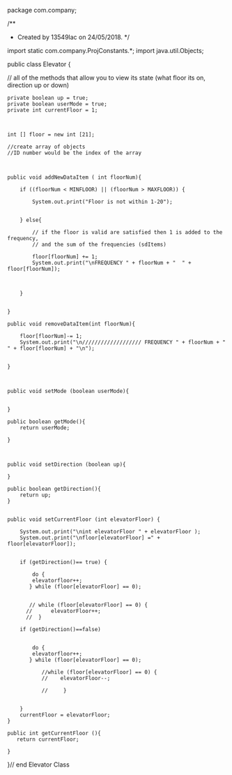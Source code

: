 package com.company;


/**
 * Created by 13549lac on 24/05/2018.
 */

import static com.company.ProjConstants.*;
import java.util.Objects;

public class Elevator {

// all of the methods that allow you to view its state (what floor its on, direction up or down)


    private boolean up = true;
    private boolean userMode = true;
    private int currentFloor = 1;



    int [] floor = new int [21];

    //create array of objects
    //ID number would be the index of the array



    public void addNewDataItem ( int floorNum){

        if ((floorNum < MINFLOOR) || (floorNum > MAXFLOOR)) {

            System.out.print("Floor is not within 1-20");


        } else{

            // if the floor is valid are satisfied then 1 is added to the frequency,
            // and the sum of the frequencies (sdItems)

            floor[floorNum] += 1;
            System.out.print("\nFREQUENCY " + floorNum + "  " + floor[floorNum]);



        }


    }

    public void removeDataItem(int floorNum){

        floor[floorNum]-= 1;
        System.out.print("\n/////////////////// FREQUENCY " + floorNum + " " + floor[floorNum] + "\n");


    }



    public void setMode (boolean userMode){


    }

    public boolean getMode(){
        return userMode;

    }



    public void setDirection (boolean up){

    }

    public boolean getDirection(){
        return up;
    }


    public void setCurrentFloor (int elevatorFloor) {

        System.out.print("\nint elevatorFloor " + elevatorFloor );
        System.out.print("\nfloor[elevatorFloor] =" + floor[elevatorFloor]);


        if (getDirection()== true) {
            
            do {
            elevatorfloor++;
           } while (floor[elevatorFloor] == 0);


           // while (floor[elevatorFloor] == 0) {
          //      elevatorFloor++;
          //  }

        if (getDirection()==false)
                
                
            do {
            elevatorfloor++;
           } while (floor[elevatorFloor] == 0);
               
               //while (floor[elevatorFloor] == 0) {
               //    elevatorFloor--;

               //     }


        }
        currentFloor = elevatorFloor;
    }

    public int getCurrentFloor (){
       return currentFloor;

    }

}// end Elevator Class


